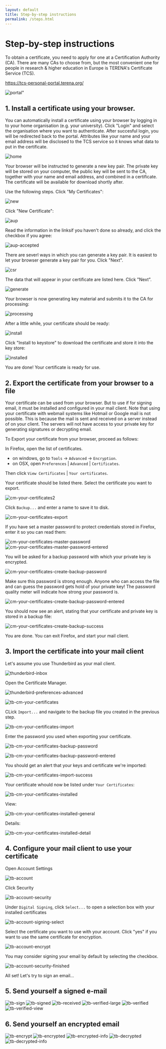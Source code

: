 ```yaml
---
layout: default
title: Step-by-step instructions
permalink: /steps.html
---
```


# Step-by-step instructions

To obtain a certificate, you need to apply for one at a Certification Authority (CA).
There are many CAs to choose from, but the most convenient one for people in research & higher education in Europe is TERENA's Certificate Service (TCS).

https://tcs-personal-portal.terena.org/

![portal](step1/firefox/tcs-personal-portal.png "portal")"

## 1. Install a certificate using your browser.

You can automatically install a certificate using your browser by logging in to your home organisation (e.g. your university). Click "Login" and select the organisation where you want to authenticate. After succesful login, you will be redirected back to the portal. Attributes like your name and your email address will be disclosed to the TCS service so it knows what data to put in the certificate.

![home](step1/firefox/tcs-personal-portal-home.png "home")

Your browser will be instructed to generate a new key pair. The private key will be stored on your computer, the public key will be sent to the CA, together with your name and email address, and combined in a certificate. The certificate will be available for download shortly after.

Use the following steps. Click "My Certificates":

![new](step1/firefox/tcs-personal-portal-new-certificate.png "new")

Click "New Certificate":

![aup](step1/firefox/tcs-personal-portal-1-aup.png "aup")

Read the information in the linksif you haven't done so already, and click the checkbox if you agree:

![aup-accepted](step1/firefox/tcs-personal-portal-1-aup-accepted.png "aup-accepted")

There are severl ways in which you can generate a key pair. It is easiest to let your browser generate a key pair for you. Click "Next".

![csr](step1/firefox/tcs-personal-portal-3-csr.png "csr")

The data that will appear in your certificate are listed here. Click "Next".

![generate](step1/firefox/tcs-personal-portal-4-generate.png "generate")

Your browser is now generating key material and submits it to the CA for processing: 

![processing](step1/firefox/tcs-personal-portal-4-processing.png "processing")

After a little while, your certificate should be ready:

![install](step1/firefox/tcs-personal-portal-install.png "install")

Click "Install to keystore" to download the certificate and store it into the key store:

![installed](step1/firefox/tcs-personal-portal-installed.png "installed")

You are done! Your certificate is ready for use.

## 2. Export the certificate from your browser to a file

Your certificate can be used from your browser. But to use if for signing email, it must be installed and configured in your mail client. Note that using your certificate with webmail systems like Hotmail or Google mail is not possible. This is because the mail is sent and received on a server instead of on your client. The servers will not have access to your private key for generating signatures or decrypting email.

To Export your certificate from your browser, proceed as follows:


In Firefox, open the list of certificates.

- on windows, go to `Tools` -> `Advanced` -> `Encryption`.
- on OSX, open `Preferences` | `Advanced` | `Certificates`.

Then click `View Certificates` | `Your certificates`.

Your certificate should be listed there. Select the certificate you want to export.

![cm-your-certificates2](thunderbird/cm-your-certificates2.png "cm-your-certificates2")

Click `Backup...` and enter a name to save it to disk.

![cm-your-certificates-export](thunderbird/cm-your-certificates-export.png "cm-your-certificates-export")

If you have set a master password to protect credentials stored in Firefox, enter it so you can read them:

![cm-your-certificates-master-password](thunderbird/cm-your-certificates-master-password.png "cm-your-certificates-master-password")
![cm-your-certificates-master-password-entered](thunderbird/cm-your-certificates-master-password-entered.png "cm-your-certificates-master-password-entered")

You will be asked for a backup password with which your private key is encrypted. 

![cm-your-certificates-create-backup-password](thunderbird/cm-your-certificates-create-backup-password.png "cm-your-certificates-create-backup-password")

Make sure this password is strong enough. Anyone who can access the file and can guess the password gets hold of your private key! The password quality meter will indicate how strong your password is.

![cm-your-certificates-create-backup-password-entered](thunderbird/cm-your-certificates-create-backup-password-entered.png "cm-your-certificates-create-backup-password-entered")

You should now see an alert, stating that your certificate and private key is stored in a backup file:

![cm-your-certificates-create-backup-success](thunderbird/cm-your-certificates-create-backup-success.png "cm-your-certificates-create-backup-success")

You are done. You can exit Firefox, and start your mail client.

## 3. Import the certificate into your mail client

Let's assume you use Thunderbird as your mail client.

![thunderbird-inbox](thunderbird/thunderbird-inbox.png "thunderbird-inbox")

Open the Certificate Manager.

![thunderbird-preferences-advanced](thunderbird/thunderbird-preferences-advanced.png "thunderbird-preferences-advanced")

![tb-cm-your-certificates](thunderbird/tb-cm-your-certificates.png "ThunderBird Certificate Manager-your-certificates")

CLick `Import...` and navigate to the backup file you created in the previous step.

![tb-cm-your-certificates-import](thunderbird/tb-cm-your-certificates-import.png "ThunderBird Certificate Manager your-certificates-import")

Enter the password you used when exporting your certificate.

![tb-cm-your-certificates-backup-password](thunderbird/tb-cm-your-certificates-backup-password.png "ThunderBird Certificate Manager-your-certificates-backup-password")

![tb-cm-your-certificates-backup-password-entered](thunderbird/tb-cm-your-certificates-backup-password-entered.png "ThunderBird Certificate Manager-your-certificates-backup-password-entered")

You should get an alert that your keys and certificate we're imported:

![tb-cm-your-certificates-import-success](thunderbird/tb-cm-your-certificates-import-success.png "ThunderBird Certificate Manager-your-certificates-import-success")

Your certificate whould now be listed under `Your Certificates`:

![tb-cm-your-certificates-installed](thunderbird/tb-cm-your-certificates-installed.png "ThunderBird Certificate Manager-your-certificates-installed")

View:

![tb-cm-your-certificates-installed-general](thunderbird/tb-cm-your-certificates-installed-general.png "ThunderBird Certificate Manager-your-certificates-installed-general")

Details:

![tb-cm-your-certificates-installed-detail](thunderbird/tb-cm-your-certificates-installed-detail.png "ThunderBird Certificate Manager-your-certificates-installed-detail")


## 4. Configure your mail client to use your certificate

Open Account Settings

![tb-account](thunderbird/tb-account.png "ThunderBird account")

Click Security

![tb-account-security](thunderbird/tb-account-security.png "ThunderBird account-security")

Under `Digital Signing`, click `Select...` to open a selection box with your installed certificates

![tb-account-signing-select](thunderbird/tb-account-signing-select.png "ThunderBird account-signing-select")

Select the certificate you want to use with your account. Click "yes" if you want to use the same certificate for encryption.

![tb-account-encrypt](thunderbird/tb-account-encrypt.png "ThunderBird account-encrypt")

You may consider signing your email by default by selecting the checkbox.

![tb-account-security-finished](thunderbird/tb-account-security-finished.png "ThunderBird account-security-finished")

All set! Let's try to sign an email...

## 5. Send yourself a signed e-mail


![tb-sign](thunderbird/tb-sign.png "ThunderBird sign")
![tb-signed](thunderbird/tb-signed.png "ThunderBird signed")
![tb-received](thunderbird/tb-received.png "ThunderBird received")
![tb-verified-large](thunderbird/tb-verified-large.png "ThunderBird verified-large")
![tb-verified](thunderbird/tb-verified.png "ThunderBird verified")
![tb-verified-view](thunderbird/tb-verified-view.png "ThunderBird verified-view")

## 6. Send yourself an encrypted email

![tb-encrypt](thunderbird/tb-encrypt.png "ThunderBird encrypt")
![tb-encrypted](thunderbird/tb-encrypted.png "ThunderBird encrypted")
![tb-encrypted-info](thunderbird/tb-encrypted-info.png "ThunderBird encrypted-info")
![tb-decrypted](thunderbird/tb-decrypted.png "ThunderBird decrypted")
![tb-decrypted-info](thunderbird/tb-decrypted-info.png "ThunderBird decrypted-info")

